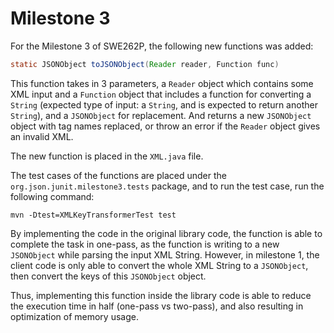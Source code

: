 # Milestone 3

For the Milestone 3 of SWE262P, the following new functions was added:

```java
static JSONObject toJSONObject(Reader reader, Function func) 
```

This function takes in 3 parameters, a `Reader` object which contains some XML input and a `Function` object that includes a function for converting a `String` (expected type of input: a `String`, and is expected to return another `String`), and a `JSONObject` for replacement. And returns a new `JSONObject` object with tag names replaced, or throw an error if the `Reader` object gives an invalid XML.

The new function is placed in the `XML.java` file.

The test cases of the functions are placed under the `org.json.junit.milestone3.tests` package, and to run the test case, run the following command:

`mvn -Dtest=XMLKeyTransformerTest test`

By implementing the code in the original library code, the function is able to complete the task in one-pass, as the function is writing to a new `JSONObject` while parsing the input XML String. However, in milestone 1, the client code is only able to convert the whole XML String to a `JSONObject`, then convert the keys of this `JSONObject` object.

Thus, implementing this function inside the library code is able to reduce the execution time in half (one-pass vs two-pass), and also resulting in optimization of memory usage. 